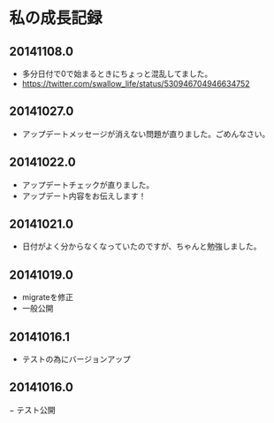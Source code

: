 # 私の成長記録

## 20141108.0

- 多分日付で0で始まるときにちょっと混乱してました。
- https://twitter.com/swallow_life/status/530946704946634752


## 20141027.0

- アップデートメッセージが消えない問題が直りました。ごめんなさい。


## 20141022.0

- アップデートチェックが直りました。
- アップデート内容をお伝えします！


## 20141021.0

- 日付がよく分からなくなっていたのですが、ちゃんと勉強しました。


## 20141019.0

- migrateを修正
- 一般公開


## 20141016.1

- テストの為にバージョンアップ


## 20141016.0

− テスト公開
